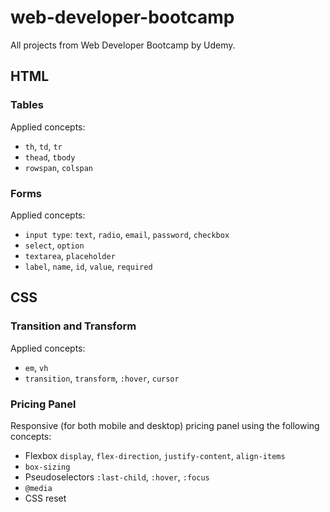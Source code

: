 # web-developer-bootcamp
All projects from Web Developer Bootcamp by Udemy.

<h2>HTML</h2>
<h3>Tables</h3>
Applied concepts:

- <code>th</code>, <code>td</code>, <code>tr</code>
- <code>thead</code>, <code>tbody</code>
- <code>rowspan</code>, <code>colspan</code>

<h3>Forms</h3>
Applied concepts:

- <code>input type</code>: <code>text</code>, <code>radio</code>, <code>email</code>, <code>password</code>, <code>checkbox</code>
- <code>select</code>, <code>option</code>
- <code>textarea</code>, <code>placeholder</code>
- <code>label</code>, <code>name</code>, <code>id</code>, <code>value</code>, <code>required</code>

<h2>CSS</h2>
<h3>Transition and Transform</h3>
Applied concepts:

- <code>em</code>, <code>vh</code>
- <code>transition</code>, <code>transform</code>, <code>:hover</code>, <code>cursor</code>

<h3>Pricing Panel</h3>
Responsive (for both mobile and desktop) pricing panel using the following concepts:

- Flexbox <code>display</code>, <code>flex-direction</code>, <code>justify-content</code>, <code>align-items</code>
- <code>box-sizing</code>
- Pseudoselectors <code>:last-child</code>, <code>:hover</code>, <code>:focus</code>
- <code>@media</code>
- CSS reset
